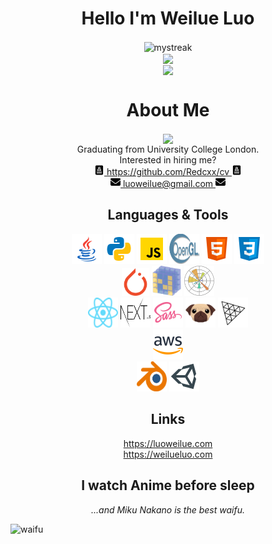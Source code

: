 <h1 align="center">
  Hello I'm Weilue Luo
</h1>

<div align="center">
  <img align="center" src="https://github-readme-streak-stats.herokuapp.com/?user=redcxx&hide_border=true&theme=tokyonight_duo" alt="mystreak"/>
</div>

<div align="center">
  <img align="center" src="https://github-readme-stats.vercel.app/api?username=redcxx&show_icons=true&include_all_commits=true&count_private=true&hide_border=true&hide_title=true&line_height=30" />
</div>

<div align="center">
  <img align="center" src="https://activity-graph.herokuapp.com/graph?username=redcxx&theme=minimal&hide_border=true&area=true&hide_title=true&bg_color=white"/>
</div>

  
  
<h1 align="center">
  About Me
</h1>

<p align="center">
  <img align="center" src="https://readme-typing-svg.herokuapp.com?size=25&duration=3000&color=000000&center=true&vCenter=true&multiline=true&width=600&height=60&lines=Versatilist%2C+Coder%2C+Learner%2C+Reader" /><br />
  Graduating from University College London.<br />
  Interested in hiring me?<br />
  <a href="https://github.com/Redcxx/cv">
    <img src="icons/cv.png" width=16 height=16> 
    https://github.com/Redcxx/cv
    <img src="icons/cv.png" width=16 height=16>
  </a>
  <br/>
  <a href="mailto:luoweilue@gmail.com">
    <img src="icons/envelope-solid.svg" width=16 height=16> 
    luoweilue@gmail.com
    <img src="icons/envelope-solid.svg" width=16 height=16>
  </a>
</p>

<h2 align="center">
  Languages & Tools
</h2>

<div align="center">
  <!-- https://icons8.com/icons -->
  <a href="https://www.java.com/en/"><img src="icons/icons8-java.svg" width=48 height=48></a>
  <a href="https://www.python.org/"><img src="icons/icons8-python.svg" width=48 height=48></a>
  <a href="https://www.javascript.com/"><img src="icons/icons8-javascript.svg" width=48 height=48></a>
  <a href="https://www.khronos.org/opengl/wiki/Core_Language_(GLSL)"><img src="icons/Opengl-logo.svg" width=48 height=48></a>
  <a href="https://developer.mozilla.org/en-US/docs/Glossary/HTML5"><img src="icons/icons8-html-5.svg" width=48 height=48></a>
  <a href="https://developer.mozilla.org/en-US/docs/Web/CSS"><img src="icons/icons8-css3.svg" width=48 height=48></a>
</div>

<div align="center">
  <a href="https://pytorch.org/"><img src="icons/pytorch-icon.svg" width=44 height=44></a>
  <a href="https://numpy.org/"><img src="icons/numpy-icon.svg" width=48 height=48></a>
  <a href="https://matplotlib.org/"><img src="icons/Matplotlib_icon.svg" width=48 height=48></a>
</div>

<div align="center">
  <a href="https://reactjs.org/"><img src="icons/React-icon.svg" width=48 height=48></a>
  <a href="https://nextjs.org/"><img src="icons/nextjs.svg" width=48 height=48></a>
  <a href="https://sass-lang.com/"><img src="icons/icons8-sass.svg" width=48 height=48></a>
  <a href="https://github.com/pugjs/pug"><img src="icons/pug-final-logo-_-colour-128.svg" width=48 height=48></a>
  <a href="https://threejs.org/"><img src="icons/threejs.svg" width=48 height=48></a>
</div>

<div align="center">
  <a href="https://aws.amazon.com/"><img src="icons/icons8-amazon-web-services.svg" width=48 height=48></a>
</div>

<div align="center">
  <a href="https://www.blender.org/"><img src="icons/blender.svg" width=48 height=48></a>
  <a href="https://unity.com/"><img src="icons/icons8-unity.svg" width=48 height=48></a>
</div>

<!-- <div align="center">
  <img align="center" src="https://github-readme-stats.vercel.app/api/top-langs/?username=redcxx&layout=compact&langs_count=12&theme=swift" />
</div> -->

<h2 align="center">
  Links
</h2>
<div align=center>
  <a href="https://luoweilue.com">https://luoweilue.com</a><br />
  <a href="https://weilueluo.com">https://weilueluo.com</a>
  </ul>
</div>


<h2 align="center">
  I watch Anime before sleep
</h2>
<p align="center">
<i>...and Miku Nakano is the best waifu.</i>
</p>

![waifu](https://raw.githubusercontent.com/Redcxx/Redcxx/master/97289746_p0.jpg)

